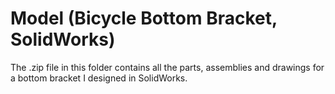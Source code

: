 Model (Bicycle Bottom Bracket, SolidWorks)
==============

The .zip file in this folder contains all the parts, assemblies and drawings for a bottom bracket I designed in SolidWorks.
